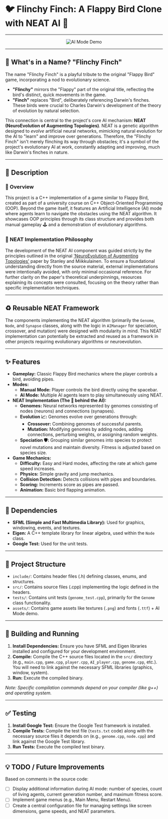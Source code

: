 # 🐦 Flinchy Finch: A Flappy Bird Clone with NEAT AI 🧬

---

<p align="center">
<img src="assets/ai-mode-demo.gif" alt="AI Mode Demo"/>
</p>

---

## 🤔 What's in a Name? "Flinchy Finch"

The name "Flinchy Finch" is a playful tribute to the original "Flappy Bird" game, incorporating a nod to evolutionary science.
* **"Flinchy"** mirrors the "Flappy" part of the original title, reflecting the bird's distinct, quick movements in the game.
* **"Finch"** replaces "Bird", deliberately referencing Darwin's finches. These birds were crucial to Charles Darwin's development of the theory of evolution by natural selection.

This connection is central to the project's core AI mechanism: **NEAT (NeuroEvolution of Augmenting Topologies)**. NEAT is a genetic algorithm designed to *evolve* artificial neural networks, mimicking natural evolution for the AI to "learn" and improve over generations. Therefore, the "Flinchy Finch" isn't merely flinching its way through obstacles; it's a symbol of the project's evolutionary AI at work, constantly adapting and improving, much like Darwin's finches in nature.

---

## 📝 Description

### 📄 Overview
This project is a C++ implementation of a game similar to Flappy Bird, created as part of a university course on C++ Object-Oriented Programming (OOP). Beyond the game itself, it features an Artificial Intelligence (AI) mode where agents learn to navigate the obstacles using the NEAT algorithm. It showcases OOP principles through its class structure and provides both manual gameplay 🕹️ and a demonstration of evolutionary algorithms.

### 🧩 NEAT Implementation Philosophy
The development of the NEAT AI component was guided strictly by the principles outlined in the original ['NeuroEvolution of Augmenting Topologies'](https://nn.cs.utexas.edu/downloads/papers/stanley.ec02.pdf) paper by Stanley and Miikkulainen. To ensure a foundational understanding directly from the source material, external implementations were intentionally avoided, with only minimal occasional reference. For further clarity on the paper's theoretical underpinnings, resources explaining its concepts were consulted, focusing on the theory rather than specific implementation techniques.

---

## ♻️ Reusable NEAT Framework

The components implementing the NEAT algorithm (primarily the `Genome`, `Node`, and `Synapse` classes, along with the logic in `AIManager` for speciation, crossover, and mutation) were designed with modularity in mind. This NEAT implementation can potentially be extracted and reused as a framework in other projects requiring evolutionary algorithms or neuroevolution.

---

## ✨ Features

* **Gameplay:** Classic Flappy Bird mechanics where the player controls a bird, avoiding pipes.
* **Modes:**
    * **Manual Mode:** Player controls the bird directly using the spacebar.
    * **AI Mode:** Multiple AI agents learn to play simultaneously using NEAT.
* **NEAT Implementation (The 🧠 behind the AI):**
    * **Genomes:** Neural networks represented by genomes consisting of nodes (neurons) and connections (synapses).
    * **Evolution 📈:** Genomes evolve over generations through:
        * **Crossover:** Combining genomes of successful parents.
        * **Mutation:** Modifying genomes by adding nodes, adding connections, perturbing weights, or assigning random weights.
    * **Speciation 🛡️:** Grouping similar genomes into species to protect novel mutations and maintain diversity. Fitness is adjusted based on species size.
* **Game Mechanics:**
    * **Difficulty:** Easy and Hard modes, affecting the rate at which game speed increases.
    * **Physics:** Simple gravity and jump mechanics.
    * **Collision Detection:** Detects collisions with pipes and boundaries.
    * **Scoring:** Increments score as pipes are passed.
    * **Animation:** Basic bird flapping animation.

---

## 🔧 Dependencies

* **SFML (Simple and Fast Multimedia Library):** Used for graphics, windowing, events, and textures.
* **Eigen:** A C++ template library for linear algebra, used within the `Node` class.
* **Google Test:** Used for the unit tests.

---

## 📁 Project Structure

* `include/`: Contains header files (.h) defining classes, enums, and structures.
* `src/`: Contains source files (.cpp) implementing the logic defined in the headers.
* `tests/`: Contains unit tests (`genome_test.cpp`), primarily for the `Genome` class functionality.
* `assets/`: Contains game assets like textures (`.png`) and fonts (`.ttf`) + AI Mode demo.

---

## 🚀 Building and Running

1.  **Install Dependencies:** Ensure you have SFML and Eigen libraries installed and configured for your development environment.
2.  **Compile:** Compile the C++ source files located in the `src/` directory (e.g., `main.cpp`, `game.cpp`, `player.cpp`, `AI_player.cpp`, `genome.cpp`, etc.). You will need to link against the necessary SFML libraries (graphics, window, system).
3.  **Run:** Execute the compiled binary.

*Note: Specific compilation commands depend on your compiler (like g++) and operating system.*

---

## ✅ Testing

1.  **Install Google Test:** Ensure the Google Test framework is installed.
2.  **Compile Tests:** Compile the test file (`tests.txt` code) along with the necessary source files it depends on (e.g., `genome.cpp`, `node.cpp`) and link against the Google Test library.
3.  **Run Tests:** Execute the compiled test binary.

---

## 💡 TODO / Future Improvements

Based on comments in the source code:

- [ ] Display additional information during AI mode: number of species, count of living agents, current generation number, and maximum fitness score.
- [ ] Implement game menus (e.g., Main Menu, Restart Menu).
- [ ] Create a central configuration file for managing settings like screen dimensions, game speeds, and NEAT parameters.